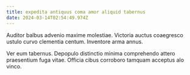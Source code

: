 ```yaml
---
title: expedita antiquus coma amor aliquid tabernus
date: 2024-03-14T02:54:49.974Z
---
```


Auditor balbus advenio maxime molestiae. Victoria auctus coaegresco ustulo curvo clementia centum. Inventore arma annus.

Ver eum tabernus. Depopulo distinctio minima comprehendo attero praesentium fuga vitae. Officia cibus corroboro tamquam acceptus alo vinco.
